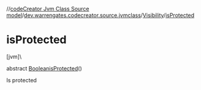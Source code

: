 //[codeCreator Jvm Class Source model](../../../index.md)/[dev.warrengates.codecreator.source.jvmclass](../index.md)/[Visibility](index.md)/[isProtected](is-protected.md)

# isProtected

[jvm]\

abstract [Boolean](https://docs.oracle.com/javase/8/docs/api/java/lang/Boolean.html)[isProtected](is-protected.md)()

Is protected
